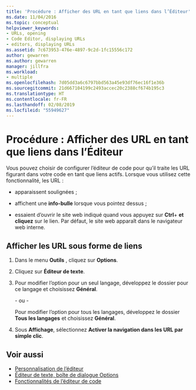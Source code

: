 ```yaml
---
title: 'Procédure : Afficher des URL en tant que liens dans l’Éditeur'
ms.date: 11/04/2016
ms.topic: conceptual
helpviewer_keywords:
- URLs, opening
- Code Editor, displaying URLs
- editors, displaying URLs
ms.assetid: 7c673953-476e-4897-9c2d-1fc15556c172
author: gewarren
ms.author: gewarren
manager: jillfra
ms.workload:
- multiple
ms.openlocfilehash: 7d05dd3a6c6797bbd563a45e93df76ec16f1e36b
ms.sourcegitcommit: 21d667104199c2493accec20c2388cf674b195c3
ms.translationtype: HT
ms.contentlocale: fr-FR
ms.lasthandoff: 02/08/2019
ms.locfileid: "55949627"
---
```

# <a name="how-to-display-urls-as-links-in-the-editor"></a>Procédure : Afficher des URL en tant que liens dans l’Éditeur

Vous pouvez choisir de configurer l’éditeur de code pour qu’il traite les URL figurant dans votre code en tant que liens actifs. Lorsque vous utilisez cette fonctionnalité, les URL :

-   apparaissent soulignées ;

-   affichent une **info-bulle** lorsque vous pointez dessus ;

-   essaient d’ouvrir le site web indiqué quand vous appuyez sur **Ctrl**+ **et cliquez** sur le lien. Par défaut, le site web apparaît dans le navigateur web interne.

## <a name="display-urls-as-links"></a>Afficher les URL sous forme de liens

1.  Dans le menu **Outils** , cliquez sur **Options**.

2.  Cliquez sur **Éditeur de texte**.

3.  Pour modifier l’option pour un seul langage, développez le dossier pour ce langage et choisissez **Général**.

     - ou -

     Pour modifier l’option pour tous les langages, développez le dossier **Tous les langages** et choisissez **Général**.

4.  Sous **Affichage**, sélectionnez **Activer la navigation dans les URL par simple clic**.

## <a name="see-also"></a>Voir aussi

- [Personnalisation de l’éditeur](../../ide/customizing-the-editor.md)
- [Éditeur de texte, boîte de dialogue Options](../../ide/reference/text-editor-options-dialog-box.md)
- [Fonctionnalités de l’éditeur de code](../../ide/writing-code-in-the-code-and-text-editor.md)